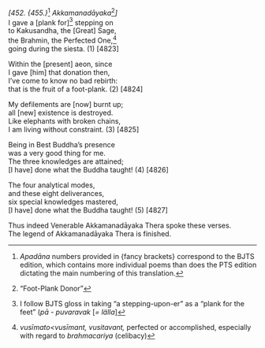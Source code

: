 *\[452. {455.}*[^1] *Akkamanadāyaka*[^2]*\]*  
I gave a \[plank for\][^3] stepping on  
to Kakusandha, the \[Great\] Sage,  
the Brahmin, the Perfected One,[^4]  
going during the siesta. (1) \[4823\]

Within the \[present\] aeon, since  
I gave \[him\] that donation then,  
I’ve come to know no bad rebirth:  
that is the fruit of a foot-plank. (2) \[4824\]

My defilements are \[now\] burnt up;  
all \[new\] existence is destroyed.  
Like elephants with broken chains,  
I am living without constraint. (3) \[4825\]

Being in Best Buddha’s presence  
was a very good thing for me.  
The three knowledges are attained;  
\[I have\] done what the Buddha taught! (4) \[4826\]

The four analytical modes,  
and these eight deliverances,  
six special knowledges mastered,  
\[I have\] done what the Buddha taught! (5) \[4827\]

Thus indeed Venerable Akkamanadāyaka Thera spoke these verses.  
The legend of Akkamanadāyaka Thera is finished.

[^1]: *Apadāna* numbers provided in {fancy brackets} correspond to the
    BJTS edition, which contains more individual poems than does the PTS
    edition dictating the main numbering of this translation.

[^2]: “Foot-Plank Donor”

[^3]: I follow BJTS gloss in taking “a stepping-upon-er” as a “plank for
    the feet” (*pā - puvaravak* \[*= lälla*\]

[^4]: *vusīmato&lt;vusīmant, vusitavant,* perfected or accomplished,
    especially with regard to *brahmacariya* (celibacy)
